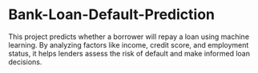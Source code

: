 # Bank-Loan-Default-Prediction
This project predicts whether a borrower will repay a loan using machine learning. By analyzing factors like income, credit score, and employment status, it helps lenders assess the risk of default and make informed loan decisions.
